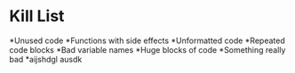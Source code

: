 Kill List
=========
*Unused code
*Functions with side effects
*Unformatted code
*Repeated code blocks
*Bad variable names
*Huge blocks of code
*Something really bad 
*aijshdgl ausdk
